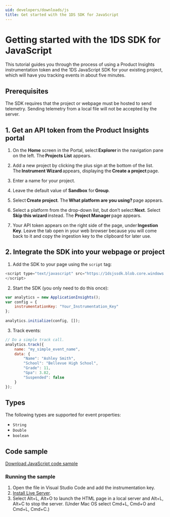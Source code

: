 ```yaml
---
uid: developers/downloads/js
title: Get started with the 1DS SDK for JavaScript
---
```

# Getting started with the 1DS SDK for JavaScript

This tutorial guides you through the process of using a Product Insights instrumentation token and the 1DS JavaScript SDK for your existing project, which will have you tracking events in about five minutes. 
 
## Prerequisites

The SDK requires that the project or webpage must be hosted to send telemetry. Sending telemetry from a local file will not be accepted by the server.  
 
## 1. Get an API token from the Product Insights portal

1. On the **Home** screen in the Portal, select **Explorer** in the navigation pane on the left. The **Projects List** appears.

2. Add a new project by clicking the plus sign at the bottom of the list. The **Instrument Wizard** appears, displaying the **Create a project** page.

3. Enter a name for your project.

4. Leave the default value of **Sandbox** for **Group**.

5. Select **Create project**. The **What platform are you using?** page appears.

6. Select a platform from the drop-down list, but don’t select **Next**. Select **Skip this wizard** instead. The **Project Manager** page appears.

7. Your API token appears on the right side of the page, under **Ingestion Key**. Leave the tab open in your web browser because you will come back to it and copy the ingestion key to the clipboard for later use. 
 
## 2. Integrate the SDK into your webpage or project

1. Add the SDK to your page using the `script` tag: 

```javascript
<script type="text/javascript" src="https://1dsjssdk.blob.core.windows.net/scripts/latest/ms.analytics-1-beta.js"> 
</script> 
```

2. Start the SDK (you only need to do this once):

```javascript 
var analytics = new ApplicationInsights(); 
var config = { 
    instrumentationKey: "Your_Instrumentation_Key" 
}; 
 
analytics.initialize(config, []); 
```

3. Track events: 

```javascript
// Do a simple track call. 
analytics.track({ 
    name: "my_simple_event_name", 
    data: { 
        "Name": "Ashley Smith", 
        "School": "Bellevue High School", 
        "Grade": 11, 
        "Gpa": 3.82, 
        "Suspended": false 
    } 
}); 
```

## Types

The following types are supported for event properties: 
* `String` 
* `Double` 
* `boolean` 

## Code sample

[Download JavaScript code sample](https://ariamediahost.blob.core.windows.net/sdk/ProductInsightsSamples/JavascriptSample.zip)

### Running the sample
 
1. Open the file in Visual Studio Code and add the instrumentation key. 
2. [Install Live Server](https://marketplace.visualstudio.com/items?itemName=ritwickdey.LiveServer).
3. Select Alt+L, Alt+O to launch the HTML page in a local server and Alt+L, Alt+C to stop the server. (Under Mac OS select Cmd+L, Cmd+O and Cmd+L, Cmd+C.)
